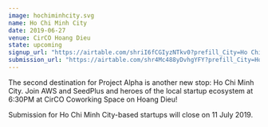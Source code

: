 ```yaml
---
image: hochiminhcity.svg
name: Ho Chi Minh City
date: 2019-06-27
venue: CirCO Hoang Dieu
state: upcoming
signup_url: "https://airtable.com/shriI6fCGIyzNTkv0?prefill_City=Ho Chi Minh City"
submission_url: "https://airtable.com/shr4Mc488yDvhgYFY?prefill_City=Ho Chi Minh City"
---
```


The second destination for Project Alpha is another new stop: Ho Chi Minh City. Join AWS and SeedPlus and heroes of the local startup ecosystem at 6:30PM at CirCO Coworking Space on Hoang Dieu!

Submission for Ho Chi Minh City-based startups will close on 11 July 2019.